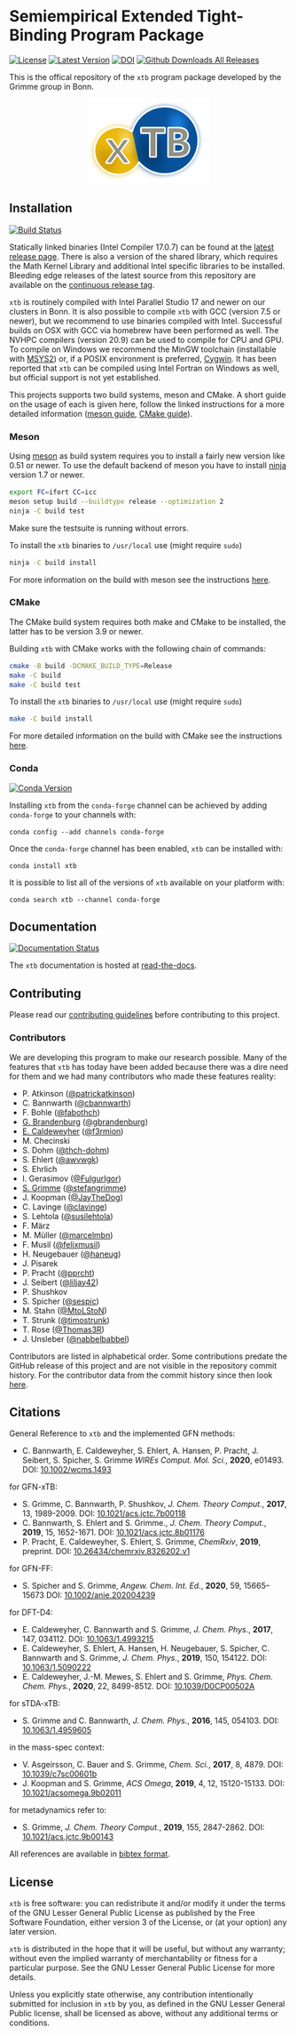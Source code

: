 # Semiempirical Extended Tight-Binding Program Package

[![License](https://img.shields.io/github/license/grimme-lab/xtb)](https://github.com/grimme-lab/xtb/blob/master/COPYING)
[![Latest Version](https://img.shields.io/github/v/release/grimme-lab/xtb)](https://github.com/grimme-lab/xtb/releases/latest)
[![DOI](https://img.shields.io/badge/DOI-10.1002%2Fwcms.1493-blue)](https://doi.org/10.1002/wcms.1493)
[![Github Downloads All Releases](https://img.shields.io/github/downloads/grimme-lab/xtb/total)](https://github.com/grimme-lab/xtb/releases)

This is the offical repository of the `xtb` program package developed by the Grimme group in Bonn.

<div align="center">
<img src="./assets/logo/xtb.svg" alt="Extended Tight Binding" width="220">
</div>


## Installation

[![Build Status](https://img.shields.io/github/workflow/status/grimme-lab/xtb/CI)](https://github.com/grimme-lab/xtb/actions)

Statically linked binaries (Intel Compiler 17.0.7) can be found at the [latest release page](https://github.com/grimme-lab/xtb/releases/latest).
There is also a version of the shared library, which requires the Math Kernel Library and additional Intel specific libraries to be installed.
Bleeding edge releases of the latest source from this repository are available on the [continuous release tag](https://github.com/grimme-lab/xtb/releases/tag/bleed).

`xtb` is routinely compiled with Intel Parallel Studio 17 and newer on our clusters in Bonn.
It is also possible to compile `xtb` with GCC (version 7.5 or newer), but we recommend to use binaries compiled with Intel.
Successful builds on OSX with GCC via homebrew have been performed as well.
The NVHPC compilers (version 20.9) can be used to compile for CPU and GPU.
To compile on Windows we recommend the MinGW toolchain (installable with [MSYS2](https://msys2.org)) or, if a POSIX environment is preferred, [Cygwin](https://cygwin.com).
It has been reported that `xtb` can be compiled using Intel Fortran on Windows as well, but official support is not yet established.

This projects supports two build systems, meson and CMake.
A short guide on the usage of each is given here, follow the linked instructions for a more detailed information ([meson guide](./meson/README.adoc), [CMake guide](./cmake/README.adoc)).


### Meson

Using [meson](https://mesonbuild.com/) as build system requires you to install a fairly new version like 0.51 or newer.
To use the default backend of meson you have to install [ninja](https://ninja-build.org/) version 1.7 or newer.

```bash
export FC=ifort CC=icc
meson setup build --buildtype release --optimization 2
ninja -C build test
```

Make sure the testsuite is running without errors.

To install the `xtb` binaries to `/usr/local` use (might require `sudo`)

```bash
ninja -C build install
```

For more information on the build with meson see the instructions [here](./meson/README.adoc).


### CMake

The CMake build system requires both make and CMake to be installed, the latter has to be version 3.9 or newer.

Building `xtb` with CMake works with the following chain of commands:

```bash
cmake -B build -DCMAKE_BUILD_TYPE=Release
make -C build
make -C build test
```

To install the `xtb` binaries to `/usr/local` use (might require `sudo`)

```bash
make -C build install
```

For more detailed information on the build with CMake see the instructions [here](./cmake/README.adoc).


### Conda

[![Conda Version](https://img.shields.io/conda/vn/conda-forge/xtb.svg)](https://anaconda.org/conda-forge/xtb)

Installing `xtb` from the `conda-forge` channel can be achieved by adding `conda-forge` to your channels with:

```
conda config --add channels conda-forge
```

Once the `conda-forge` channel has been enabled, `xtb` can be installed with:

```
conda install xtb
```

It is possible to list all of the versions of `xtb` available on your platform with:

```
conda search xtb --channel conda-forge
```


## Documentation

[![Documentation Status](https://readthedocs.org/projects/xtb-docs/badge/?version=latest)](https://xtb-docs.readthedocs.io/en/latest/?badge=latest)

The `xtb` documentation is hosted at [read-the-docs](https://xtb-docs.readthedocs.io/en/latest/contents.html).


## Contributing

Please read our [contributing guidelines](CONTRIBUTING.md)
before contributing to this project.


### Contributors

We are developing this program to make our research possible.
Many of the features that `xtb` has today have been added because there
was a dire need for them and we had many contributors who made these
features reality:

- P. Atkinson ([@patrickatkinson](https://github.com/patrickatkinson))
- C. Bannwarth ([@cbannwarth](https://github.com/cbannwarth))
- F. Bohle ([@fabothch](https://github.com/fabothch))
- [G. Brandenburg](http://www.gerit-brandenburg.de/) ([@gbrandenburg](https://github.com/gbrandenburg))
- [E. Caldeweyher](https://eikecaldeweyher.de/) ([@f3rmion](https://github.com/f3rmion))
- M. Checinski
- S. Dohm ([@thch-dohm](https://github.com/thch-dohm))
- S. Ehlert ([@awvwgk](https://github.com/awvwgk))
- S. Ehrlich
- I. Gerasimov ([@FulgurIgor](https://github.com/fulgur/igor))
- [S. Grimme](https://www.chemie.uni-bonn.de/pctc/mulliken-center/grimme/) ([@stefangrimme](https://github.com/stefangrimme))
- J. Koopman ([@JayTheDog](https://github.com/jaythedog))
- C. Lavinge ([@clavinge](https://github.com/clavinge))
- S. Lehtola ([@susilehtola](https://github.com/susilehtola))
- F. März
- M. Müller ([@marcelmbn](https://github.com/marcelmbn))
- F. Musil ([@felixmusil](https://github.com/felixmusil))
- H. Neugebauer ([@haneug](https://github.com/haneug))
- J. Pisarek
- P. Pracht ([@pprcht](https://github.com/pprcht))
- J. Seibert ([@liljay42](https://github.com/liljay42))
- P. Shushkov
- S. Spicher ([@sespic](https://github.com/sespic))
- M. Stahn ([@MtoLStoN](https://github.com/mtolston))
- T. Strunk ([@timostrunk](https://github.com/timostrunk))
- T. Rose ([@Thomas3R](https://github.com/thomas3r))
- J. Unsleber ([@nabbelbabbel](https://github.com/nabbelbabbel))

Contributors are listed in alphabetical order.
Some contributions predate the GitHub release of this project and are not visible in the repository commit history.
For the contributor data from the commit history since then look [here](https://github.com/grimme-lab/xtb/graphs/contributors).


## Citations

General Reference to `xtb` and the implemented GFN methods:
- C. Bannwarth, E. Caldeweyher, S. Ehlert, A. Hansen, P. Pracht, J. Seibert, S. Spicher, S. Grimme
  *WIREs Comput. Mol. Sci.*, **2020**, e01493.
  DOI: [10.1002/wcms.1493](https://doi.org/10.1002/wcms.1493)

for GFN-xTB:
- S. Grimme, C. Bannwarth, P. Shushkov, *J. Chem. Theory Comput.*, **2017**, 13, 1989-2009.
  DOI: [10.1021/acs.jctc.7b00118](https://dx.doi.org/10.1021/acs.jctc.7b00118)
- C. Bannwarth, S. Ehlert and S. Grimme., *J. Chem. Theory Comput.*, **2019**, 15, 1652-1671.
  DOI: [10.1021/acs.jctc.8b01176](https://dx.doi.org/10.1021/acs.jctc.8b01176)
- P. Pracht, E. Caldeweyher, S. Ehlert, S. Grimme, *ChemRxiv*, **2019**, preprint.
  DOI: [10.26434/chemrxiv.8326202.v1](https://dx.doi.org/10.26434/chemrxiv.8326202.v1)

for GFN-FF:
- S. Spicher and S. Grimme, *Angew. Chem. Int. Ed.*, **2020**, 59, 15665–15673
  DOI: [10.1002/anie.202004239](https://doi.org/10.1002/anie.202004239)

for DFT-D4:
- E. Caldeweyher, C. Bannwarth and S. Grimme, *J. Chem. Phys.*, **2017**, 147, 034112.
  DOI: [10.1063/1.4993215](https://dx.doi.org/10.1063/1.4993215)
- E. Caldeweyher, S. Ehlert, A. Hansen, H. Neugebauer, S. Spicher, C. Bannwarth and S. Grimme, *J. Chem. Phys.*,
  **2019**, 150, 154122. DOI: [10.1063/1.5090222](https://dx.doi.org/10.1063/1.5090222)
- E. Caldeweyher, J.-M. Mewes, S. Ehlert and S. Grimme, *Phys. Chem. Chem. Phys.*, **2020**, 22, 8499-8512. 
  DOI: [10.1039/D0CP00502A](https://dx.doi.org/10.1039/D0CP00502A) 

for sTDA-xTB:
- S. Grimme and C. Bannwarth, *J. Chem. Phys.*, **2016**, 145, 054103.
  DOI: [10.1063/1.4959605](https://dx.doi.org/10.1063/1.4959605)

in the mass-spec context:
- V. Asgeirsson, C. Bauer and S. Grimme, *Chem. Sci.*, **2017**, 8, 4879.
  DOI: [10.1039/c7sc00601b](https://dx.doi.org/10.1039/c7sc00601b)
- J. Koopman and S. Grimme, *ACS Omega*, **2019**, 4, 12, 15120-15133.
  DOI: [10.1021/acsomega.9b02011](https://dx.doi.org/10.1021/acsomega.9b02011)

for metadynamics refer to:
- S. Grimme, *J. Chem. Theory Comput.*, **2019**, 155, 2847-2862.
  DOI: [10.1021/acs.jctc.9b00143](https://dx.doi.org/10.1021/acs.jctc.9b00143)

All references are available in [bibtex format](./assets/references.bib).


## License

`xtb` is free software: you can redistribute it and/or modify it under
the terms of the GNU Lesser General Public License as published by
the Free Software Foundation, either version 3 of the License, or
(at your option) any later version.

`xtb` is distributed in the hope that it will be useful,
but without any warranty; without even the implied warranty of
merchantability or fitness for a particular purpose.  See the
GNU Lesser General Public License for more details.

Unless you explicitly state otherwise, any contribution intentionally
submitted for inclusion in `xtb` by you, as defined in the
GNU Lesser General Public license, shall be licensed as above, without any
additional terms or conditions.
